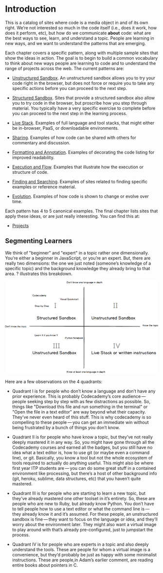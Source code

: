 # Introduction

This is a catalog of sites where code is a media object in and of its
own right. We’re not interested so much in the code itself (i.e., does
it work, how does it perform, etc), but how do we communicate **about**
code: what are the best ways to see, learn, and understand a topic.
People are learning in new ways, and we want to understand the patterns
that are emerging.

Each chapter covers a specific pattern, along with multiple sample sites
that show the ideas in action. The goal is to begin to build a common
vocabulary to think about new ways people are learning to code and to
understand the range of projects across the web. The current patterns
are:

-   [Unstructured Sandbox](unstructured_sandbox.html). An unstructured
    sandbox allows you to try your code right in the browser, but does
    not force or require you to take any specific actions before you can
    proceed to the next step.

-   [Structured Sandbox](structured_sandbox.html). Sites that provide a
    structured sandbox also allow you to try code in the browser, but
    proscribe how you step through material. You typically have a very
    specific exercise to complete before you can proceed to the next
    step in the learning process.

-   [Live Stack](live_stack.html). Examples of full language and tool
    stacks, that might either be in-browser, PaaS, or
    downloadable environments.

-   [Sharing](sharing.html). Examples of how code can be shared with others
    for commentary and discussion.

-   [Formatting and Annotation](formatting_and_annotation.html). Examples of
    decorating the code listing for improved readability.

-   [Execution and Flow](execution_and_flow.html). Examples that illustrate
    how the execution or structure of code.

-   [Finding and Searching](finding_and_searching.html). Examples of sites
    related to finding specific examples or reference material.

-   [Evolution](evolution.html). Examples of how code is shown to change or
    evolve over time.

Each pattern has 4 to 5 canonical examples. The final chapter lists
sites that apply these ideas, or are just really interesting. You can
find this at:

-   [Projects](projects.html)

Segmenting Learners
-------------------

We think of "beginner" and "expert" in a topic rather one dimensionally.
You’re either a beginner in JavaScript, or you’re an expert. But, there
are really two dimensions: the one we just noted (someone’s knowledge of
a specific topic) and the background knowledge they already bring to
that area. ? illustrates this breakdown.

![user framework](images/user_framework.png)

Here are a few observations on the 4 quadrants:

-   Quadrant I is for people who don’t know a language and don’t have
    any prior experience. This is probably Codecademy’s core
    audience — people seeking step by step with as few distractions
    as possible. So, things like "Download this file and run something
    in the terminal" or "Open the file in a text editor" are way beyond
    what their capacity. They’ve never even heard of this stuff. This is
    why codecademy is so compelling to these people — you can get an
    immediate win without being frustrated by a bunch of things you
    don’t know.

-   Quadrant II is for people who have know a topic, but they’ve not really deeply mastered it in any way. So, you might have
    gone through all the Codecademy courses and earned all the badges,
    but you still have no idea what a text editor is, how to use git (or
    maybe even a command line), or git. Basically, you know a tool but
    not the whole ecosystem of tools required to actually do
    anything useful. This might also be where first year ITP students
    are — you can do some great stuff in a contained environment like
    processing, but there’s a host of other background info (git,
    heroku, sublime, data structures, etc) that you haven’t
    quite mastered.

-   Quadrant III is for people who are starting to learn a new topic,
    but they’ve already mastered one other toolset in it’s entirety. So,
    these are people who are new to Ruby, but already know Python. You
    don’t have to tell people how to use a text editor or what the
    command line is — they already know it and it’s assumed. For these
    people, an unstructured sandbox is fine — they want to focus on the
    language or idea, and they’ll worry about the environment later.
    They might also want a virtual image to play around with that’s
    already pre-configured, just to jumpstart the process.

-   Quadrant IV is for people who are experts in a topic and also deeply
    understand the tools. These are people for whom a virtual image is a
    convenience, but they’d probably be just as happy with some
    minimalist instructions. These are people,in Adam’s earlier comment,
    are reading entire books about pointers in C.
